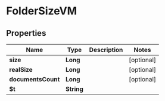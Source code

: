 

# FolderSizeVM


## Properties

| Name | Type | Description | Notes |
|------------ | ------------- | ------------- | -------------|
|**size** | **Long** |  |  [optional] |
|**realSize** | **Long** |  |  [optional] |
|**documentsCount** | **Long** |  |  [optional] |
|**$t** | **String** |  |  |



